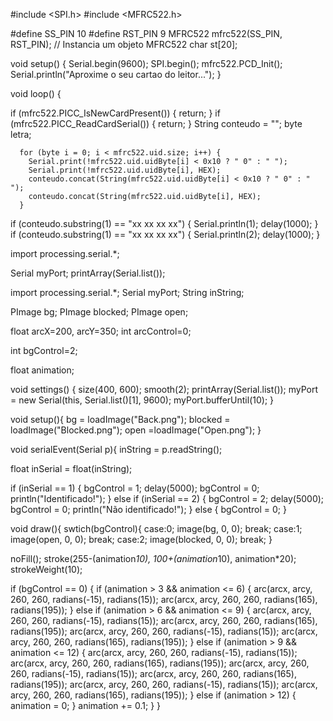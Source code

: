 #include <SPI.h>
#include <MFRC522.h>

#define SS_PIN 10
#define RST_PIN 9
MFRC522 mfrc522(SS_PIN, RST_PIN); // Instancia um objeto MFRC522
char st[20];

void setup() {
  Serial.begin(9600);
  SPI.begin();
  mfrc522.PCD_Init();
  Serial.println("Aproxime o seu cartao do leitor...");
}

void loop() {
 
  if (mfrc522.PICC_IsNewCardPresent()) 
  {
  return;
  }
    if (mfrc522.PICC_ReadCardSerial()) 
  {
  return;
  }
  String conteudo = "";
  byte letra;
  
      for (byte i = 0; i < mfrc522.uid.size; i++) {
        Serial.print(!mfrc522.uid.uidByte[i] < 0x10 ? " 0" : " ");
        Serial.print(!mfrc522.uid.uidByte[i], HEX);
        conteudo.concat(String(mfrc522.uid.uidByte[i] < 0x10 ? " 0" : " ");
        conteudo.concat(String(mfrc522.uid.uidByte[i], HEX);
      }
  if (conteudo.substring(1) == "xx xx xx xx")
  {
  Serial.println(1);
  delay(1000);
  }
   if (conteudo.substring(1) == "xx xx xx xx")
  {
  Serial.println(2);
  delay(1000);
  }




  import processing.serial.*;

  Serial myPort;
  printArray(Serial.list());
  
  import processing.serial.*;
  Serial myPort;
  String inString;

  PImage bg;
  PImage blocked;
  PImage open;

  float arcX=200, arcY=350;
  int arcControl=0;

  int bgControl=2;

  float animation;

  void settings() {
  size(400, 600);
  smooth(2);
  printArray(Serial.list());
  myPort = new Serial(this, Serial.list()[1], 9600);
  myPort.bufferUntil(10);
}

void setup(){
bg = loadImage("Back.png");
blocked = loadImage("Blocked.png");
open =loadImage("Open.png");
}

void serialEvent(Serial p){
inString = p.readString();

float inSerial = float(inString);

if (inSerial == 1) {
  bgControl = 1;
  delay(5000);
  bgControl = 0;
  println("Identificado!");
} else if (inSerial == 2) {
  bgControl = 2;
  delay(5000);
  bgControl = 0;
  println("Não identificado!");
} else {
  bgControl = 0;
}

void draw(){
swtich(bgControl){
case:0;
image(bg, 0, 0);
break;
case:1;
image(open, 0, 0);
break;
case:2;
image(blocked, 0, 0);
break;
}

noFill();
stroke(255-(animation*10), 100+(animation*10), animation*20);
strokeWeight(10);

if (bgControl == 0) {
  if (animation > 3 && animation <= 6) {
    arc(arcx, arcy, 260, 260, radians(-15), radians(15));
    arc(arcx, arcy, 260, 260, radians(165), radians(195));
  } else if (animation > 6 && animation <= 9) {
    arc(arcx, arcy, 260, 260, radians(-15), radians(15));
    arc(arcx, arcy, 260, 260, radians(165), radians(195));
    arc(arcx, arcy, 260, 260, radians(-15), radians(15));
    arc(arcx, arcy, 260, 260, radians(165), radians(195));
  } else if (animation > 9 && animation <= 12) {
    arc(arcx, arcy, 260, 260, radians(-15), radians(15));
    arc(arcx, arcy, 260, 260, radians(165), radians(195));
    arc(arcx, arcy, 260, 260, radians(-15), radians(15));
    arc(arcx, arcy, 260, 260, radians(165), radians(195));
    arc(arcx, arcy, 260, 260, radians(-15), radians(15));
    arc(arcx, arcy, 260, 260, radians(165), radians(195));
  } else if (animation > 12) {
    animation = 0;
  }
  animation += 0.1;
}
}

